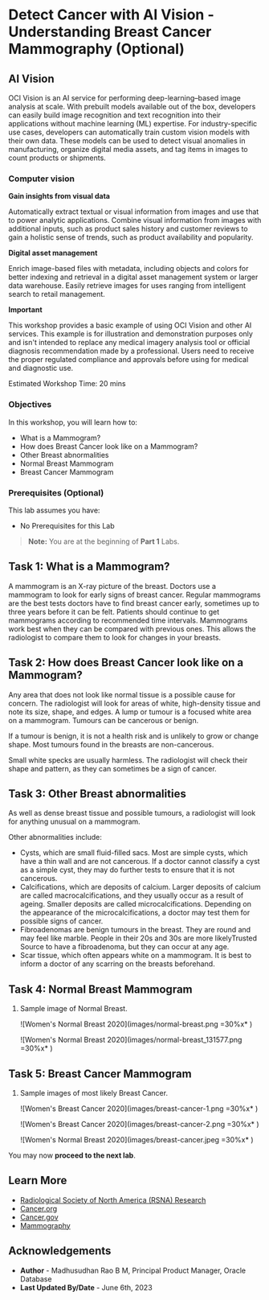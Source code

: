 # Detect Cancer with AI Vision - Understanding Breast Cancer Mammography (Optional)

## AI Vision

OCI Vision is an AI service for performing deep-learning–based image analysis at scale. With prebuilt models available out of the box, developers can easily build image recognition and text recognition into their applications without machine learning (ML) expertise. For industry-specific use cases, developers can automatically train custom vision models with their own data. These models can be used to detect visual anomalies in manufacturing, organize digital media assets, and tag items in images to count products or shipments.  

### **Computer vision**

**Gain insights from visual data**

Automatically extract textual or visual information from images and use that to power analytic applications. Combine visual information from images with additional inputs, such as product sales history and customer reviews to gain a holistic sense of trends, such as product availability and popularity.

**Digital asset management**

Enrich image-based files with metadata, including objects and colors for better indexing and retrieval in a digital asset management system or larger data warehouse. Easily retrieve images for uses ranging from intelligent search to retail management.

**Important**

This workshop provides a basic example of using OCI Vision and other AI services. This example is for illustration and demonstration purposes only and isn't intended to replace any medical imagery analysis tool or official diagnosis recommendation made by a professional. Users need to receive the proper regulated compliance and approvals before using for medical and diagnostic use.
 
Estimated Workshop Time: 20 mins

### Objectives

In this workshop, you will learn how to:

* What is a Mammogram?
* How does Breast Cancer look like on a Mammogram?
* Other Breast abnormalities
* Normal Breast Mammogram 
* Breast Cancer Mammogram  

### Prerequisites (Optional)
 
This lab assumes you have:

* No Prerequisites for this Lab 

> **Note:** You are at the beginning of **Part 1** Labs.

## Task 1: What is a Mammogram?

 A mammogram is an X-ray picture of the breast. Doctors use a mammogram to look for early signs of breast cancer. Regular mammograms are the best tests doctors have to find breast cancer early, sometimes up to three years before it can be felt. Patients should continue to get mammograms according to recommended time intervals. Mammograms work best when they can be compared with previous ones. This allows the radiologist to compare them to look for changes in your breasts.

## Task 2: How does Breast Cancer look like on a Mammogram?

Any area that does not look like normal tissue is a possible cause for concern. The radiologist will look for areas of white, high-density tissue and note its size, shape, and edges. A lump or tumour is a focused white area on a mammogram. Tumours can be cancerous or benign.

If a tumour is benign, it is not a health risk and is unlikely to grow or change shape. Most tumours found in the breasts are non-cancerous.

Small white specks are usually harmless. The radiologist will check their shape and pattern, as they can sometimes be a sign of cancer.

## Task 3: Other Breast abnormalities

As well as dense breast tissue and possible tumours, a radiologist will look for anything unusual on a mammogram.

Other abnormalities include:

* Cysts, which are small fluid-filled sacs. Most are simple cysts, which have a thin wall and are not cancerous. If a doctor cannot classify a cyst as a simple cyst, they may do further tests to ensure that it is not cancerous.
* Calcifications, which are deposits of calcium. Larger deposits of calcium are called macrocalcifications, and they usually occur as a result of ageing. Smaller deposits are called microcalcifications. Depending on the appearance of the microcalcifications, a doctor may test them for possible signs of cancer.
* Fibroadenomas are benign tumours in the breast. They are round and may feel like marble. People in their 20s and 30s are more likelyTrusted Source to have a fibroadenoma, but they can occur at any age.
* Scar tissue, which often appears white on a mammogram. It is best to inform a doctor of any scarring on the breasts beforehand.
 
## Task 4: Normal Breast Mammogram

1. Sample image of Normal Breast.

    ![Women's Normal Breast 2020](images/normal-breast.png =30%x* )

    ![Women's Normal Breast 2020](images/normal-breast_131577.png =30%x* )
  
## Task 5: Breast Cancer Mammogram  

1. Sample images of most likely Breast Cancer.

    ![Women's Breast Cancer 2020](images/breast-cancer-1.png =30%x* )

    ![Women's Breast Cancer 2020](images/breast-cancer-2.png =30%x* )

    ![Women's Normal Breast 2020](images/breast-cancer.jpeg =30%x* )

You may now **proceed to the next lab**.
  
## Learn More
 
* [Radiological Society of North America (RSNA) Research](https://www.rsna.org/research)
* [Cancer.org](https://www.cancer.org/)
* [Cancer.gov](https://www.cancer.gov/ccg/)
* [Mammography](https://en.wikipedia.org/wiki/Mammography)

## Acknowledgements

* **Author** - Madhusudhan Rao B M, Principal Product Manager, Oracle Database 
* **Last Updated By/Date** - June 6th, 2023
